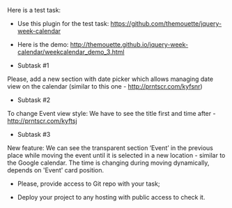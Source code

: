 Here is a test task:
- Use this plugin for the test task: https://github.com/themouette/jquery-week-calendar

- Here is the demo: http://themouette.github.io/jquery-week-calendar/weekcalendar_demo_3.html

- Subtask #1

Please, add a new section with date picker which allows managing date view on the calendar (similar to this one - http://prntscr.com/kyfsnr)

- Subtask #2

To change Event view style: We have to see the title first and time after - http://prntscr.com/kyftsj

- Subtask #3

New feature: We can see the transparent section ‘Event’ in the previous place while moving the event until it is selected in a new location - similar to the Google calendar. The time is changing during moving dynamically, depends on 'Event' card position.

- Please, provide access to Git repo with your task;

- Deploy your project to any hosting with public access to check it.
